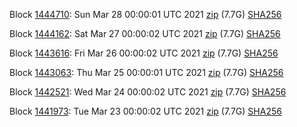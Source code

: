 Block [1444710](https://insight.dash.org/insight/block/000000000000000dc5219f49dbd70f0290d41180189ef78d0d5dbb27369bd3a4): Sun Mar 28 00:00:01 UTC 2021 [zip](https://dash-bootstrap.ams3.digitaloceanspaces.com/mainnet/2021-03-28/bootstrap.dat.zip) (7.7G) [SHA256](https://dash-bootstrap.ams3.digitaloceanspaces.com/mainnet/2021-03-28/sha256.txt)

Block [1444162](https://insight.dash.org/insight/block/00000000000000018e71c66bf42ce5d4d7ee877acc192c3b99b17118d5661976): Sat Mar 27 00:00:02 UTC 2021 [zip](https://dash-bootstrap.ams3.digitaloceanspaces.com/mainnet/2021-03-27/bootstrap.dat.zip) (7.7G) [SHA256](https://dash-bootstrap.ams3.digitaloceanspaces.com/mainnet/2021-03-27/sha256.txt)

Block [1443616](https://insight.dash.org/insight/block/000000000000000c9cb0fccc72f0bdd73ea2e14ca3758a31af058d329bf321fd): Fri Mar 26 00:00:02 UTC 2021 [zip](https://dash-bootstrap.ams3.digitaloceanspaces.com/mainnet/2021-03-26/bootstrap.dat.zip) (7.7G) [SHA256](https://dash-bootstrap.ams3.digitaloceanspaces.com/mainnet/2021-03-26/sha256.txt)

Block [1443063](https://insight.dash.org/insight/block/0000000000000010241f695fc3ec6643dc203034b4cf7440113196f22d65fbe3): Thu Mar 25 00:00:01 UTC 2021 [zip](https://dash-bootstrap.ams3.digitaloceanspaces.com/mainnet/2021-03-25/bootstrap.dat.zip) (7.7G) [SHA256](https://dash-bootstrap.ams3.digitaloceanspaces.com/mainnet/2021-03-25/sha256.txt)

Block [1442521](https://insight.dash.org/insight/block/000000000000000154dc60dc53df82f846a8613f2556f1a4906cf3b71d8d99b3): Wed Mar 24 00:00:02 UTC 2021 [zip](https://dash-bootstrap.ams3.digitaloceanspaces.com/mainnet/2021-03-24/bootstrap.dat.zip) (7.7G) [SHA256](https://dash-bootstrap.ams3.digitaloceanspaces.com/mainnet/2021-03-24/sha256.txt)

Block [1441973](https://insight.dash.org/insight/block/000000000000000984b4489361ed88ad1eaa34d02c687105d5c69d26ecfe6af9): Tue Mar 23 00:00:02 UTC 2021 [zip](https://dash-bootstrap.ams3.digitaloceanspaces.com/mainnet/2021-03-23/bootstrap.dat.zip) (7.7G) [SHA256](https://dash-bootstrap.ams3.digitaloceanspaces.com/mainnet/2021-03-23/sha256.txt)
